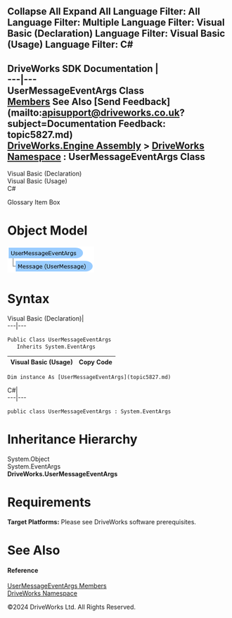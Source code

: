        

 Collapse All Expand All  Language Filter: All  Language Filter: Multiple  Language Filter: Visual Basic (Declaration) Language Filter: Visual Basic (Usage) Language Filter: C#  
---  
DriveWorks SDK Documentation  |   
---|---  
UserMessageEventArgs Class   
[Members](topic5828.md) See Also [Send Feedback](mailto:apisupport@driveworks.co.uk?subject=Documentation Feedback: topic5827.md)  
[DriveWorks.Engine Assembly](topic2156.md) > [DriveWorks Namespace](topic2159.md) : UserMessageEventArgs Class  
---  
  
Visual Basic (Declaration)    
Visual Basic (Usage)    
C# 

Glossary Item Box

# Object Model

![](dotnetdiagramimages/image301.png)

# Syntax

Visual Basic (Declaration)|   
---|---  
      
    
    Public Class UserMessageEventArgs 
       Inherits System.EventArgs  
  
Visual Basic (Usage)| Copy Code  
---|---  
      
    
    Dim instance As [UserMessageEventArgs](topic5827.md)  
  
C#|   
---|---  
      
    
    public class UserMessageEventArgs : System.EventArgs   
  
# Inheritance Hierarchy

System.Object  
System.EventArgs  
**DriveWorks.UserMessageEventArgs**  


# Requirements

**Target Platforms:** Please see DriveWorks software prerequisites.

# See Also

#### Reference

[UserMessageEventArgs Members](topic5828.md)   
[DriveWorks Namespace](topic2159.md)

©2024 DriveWorks Ltd. All Rights Reserved.
